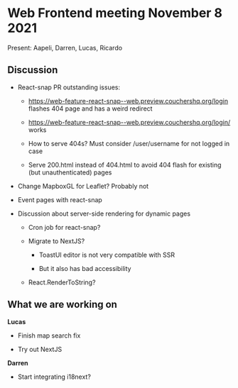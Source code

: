 # Web Frontend meeting November 8 2021

Present: Aapeli, Darren, Lucas, Ricardo

## Discussion
- React-snap PR outstanding issues:
  - https://web-feature-react-snap--web.preview.couchershq.org/login flashes 404 page and has a weird redirect
  - https://web-feature-react-snap--web.preview.couchershq.org/login/ works

  - How to serve 404s? Must consider /user/username for not logged in case
  - Serve 200.html instead of 404.html to avoid 404 flash for existing (but unauthenticated) pages

- Change MapboxGL for Leaflet? Probably not

- Event pages with react-snap

- Discussion about server-side rendering for dynamic pages

  - Cron job for react-snap?

  - Migrate to NextJS?

    - ToastUI editor is not very compatible with SSR
    
    - But it also has bad accessibility

  - React.RenderToString?

## What we are working on

**Lucas**

- Finish map search fix

- Try out NextJS

**Darren**

- Start integrating i18next?

